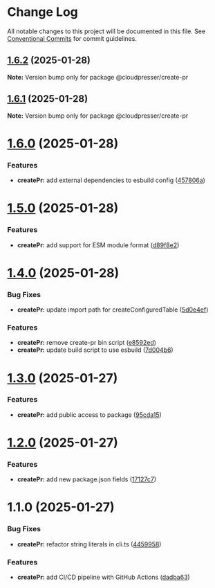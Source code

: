 # Change Log

All notable changes to this project will be documented in this file.
See [Conventional Commits](https://conventionalcommits.org) for commit guidelines.

## [1.6.2](https://github.com/cloudpresser/llm-tools/compare/@cloudpresser/create-pr@1.6.1...@cloudpresser/create-pr@1.6.2) (2025-01-28)

**Note:** Version bump only for package @cloudpresser/create-pr





## [1.6.1](https://github.com/cloudpresser/llm-tools/compare/@cloudpresser/create-pr@1.6.0...@cloudpresser/create-pr@1.6.1) (2025-01-28)

**Note:** Version bump only for package @cloudpresser/create-pr





# [1.6.0](https://github.com/cloudpresser/llm-tools/compare/@cloudpresser/create-pr@1.5.0...@cloudpresser/create-pr@1.6.0) (2025-01-28)


### Features

* **createPr:** add external dependencies to esbuild config ([457806a](https://github.com/cloudpresser/llm-tools/commit/457806a04c7bd9fa1116d0702e4dee0212ac769a))





# [1.5.0](https://github.com/cloudpresser/llm-tools/compare/@cloudpresser/create-pr@1.4.0...@cloudpresser/create-pr@1.5.0) (2025-01-28)


### Features

* **createPr:** add support for ESM module format ([d89f8e2](https://github.com/cloudpresser/llm-tools/commit/d89f8e2fae341c599b115e701a27759b64f9b2ab))





# [1.4.0](https://github.com/cloudpresser/llm-tools/compare/@cloudpresser/create-pr@1.3.0...@cloudpresser/create-pr@1.4.0) (2025-01-28)


### Bug Fixes

* **createPr:** update import path for createConfiguredTable ([5d0e4ef](https://github.com/cloudpresser/llm-tools/commit/5d0e4ef20bf65960bb2e0dde3562a3440224af63))


### Features

* **createPr:** remove create-pr bin script ([e8592ed](https://github.com/cloudpresser/llm-tools/commit/e8592ed47123a885c953d60cec632e29c0dbbe2f))
* **createPr:** update build script to use esbuild ([7d004b6](https://github.com/cloudpresser/llm-tools/commit/7d004b605bb2eada2c672c00211fdcdc10fa9d52))





# [1.3.0](https://github.com/cloudpresser/llm-tools/compare/@cloudpresser/create-pr@1.2.0...@cloudpresser/create-pr@1.3.0) (2025-01-27)


### Features

* **createPr:** add public access to package ([95cda15](https://github.com/cloudpresser/llm-tools/commit/95cda15ab97da1d17797ebbb6d0f1be4de656ee8))





# [1.2.0](https://github.com/cloudpresser/llm-tools/compare/@cloudpresser/create-pr@1.1.0...@cloudpresser/create-pr@1.2.0) (2025-01-27)


### Features

* **createPr:** add new package.json fields ([17127c7](https://github.com/cloudpresser/llm-tools/commit/17127c71dcaa8e39a15b3f8c039f314020ac20d6))





# 1.1.0 (2025-01-27)


### Bug Fixes

* **createPr:** refactor string literals in cli.ts ([4459958](https://github.com/cloudpresser/createPr/commit/44599584e91f1f1ffbd2d701738202bb1c8e6984))


### Features

* **createPr:** add CI/CD pipeline with GitHub Actions ([dadba63](https://github.com/cloudpresser/createPr/commit/dadba6308217696780a3d2011331a51dec4c2579))
